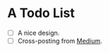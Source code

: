 # A Todo List

- [  ] A nice design.
- [  ] Cross-posting from [Medium][medium].

[medium]: //medium.com/@jdrydn
